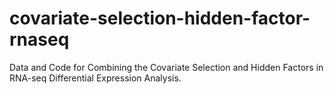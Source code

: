 # covariate-selection-hidden-factor-rnaseq
Data and Code for Combining the Covariate Selection and  Hidden Factors in RNA-seq Differential  Expression Analysis.

